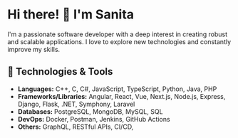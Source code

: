 # Hi there! 👋 I'm Sanita

I'm a passionate software developer with a deep interest in creating robust and scalable applications. I love to explore new technologies and constantly improve my skills.

## 🔧 Technologies & Tools
- **Languages:** C++, C, C#, JavaScript, TypeScript, Python, Java, PHP
- **Frameworks/Libraries:** Angular, React, Vue, Next.js, Node.js, Express, Django, Flask, .NET, Symphony, Laravel
- **Databases:** PostgreSQL, MongoDB, MySQL, SQL
- **DevOps:** Docker, Postman, Jenkins, GitHub Actions
- **Others:** GraphQL, RESTful APIs, CI/CD, 
